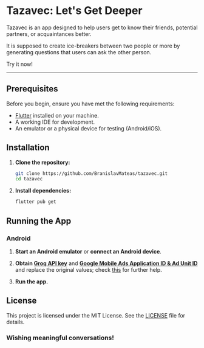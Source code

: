 # Tazavec: Let's Get Deeper

Tazavec is an app designed to help users get to know their friends, potential partners, or acquaintances better.

It is supposed to create ice-breakers between two people or more by generating questions that users can ask the other person.

Try it now!

---

## Prerequisites

Before you begin, ensure you have met the following requirements:

- [Flutter](https://flutter.dev/docs/get-started/install) installed on your machine.
- A working IDE for development.
- An emulator or a physical device for testing (Android/iOS).

## Installation

1. **Clone the repository:**

   ```bash
   git clone https://github.com/BranislavMateas/tazavec.git
   cd tazavec
   ```

2. **Install dependencies:**

   ```bash
   flutter pub get
   ```

## Running the App

### Android

1. **Start an Android emulator** or **connect an Android device**.

2. **Obtain [Groq API key](https://console.groq.com/keys)** and 
**[Google Mobile Ads Application ID & Ad Unit ID](https://docs.flutter.dev/cookbook/plugins/google-mobile-ads)**
and replace the original values; check [this](https://medium.com/@DeyvissonDev/exploring-dart-define-in-flutter-customizing-your-app-made-easy-9c1d94774c64)
for further help.

3. **Run the app.**

## License

This project is licensed under the MIT License. See the [LICENSE](LICENSE) file for details.


### Wishing meaningful conversations!

